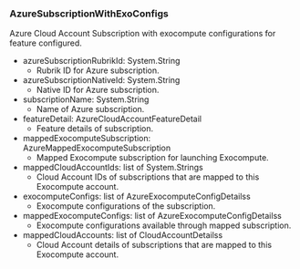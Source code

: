 ### AzureSubscriptionWithExoConfigs
Azure Cloud Account Subscription with exocompute configurations for feature configured.

- azureSubscriptionRubrikId: System.String
  - Rubrik ID for Azure subscription.
- azureSubscriptionNativeId: System.String
  - Native ID for Azure subscription.
- subscriptionName: System.String
  - Name of Azure subscription.
- featureDetail: AzureCloudAccountFeatureDetail
  - Feature details of subscription.
- mappedExocomputeSubscription: AzureMappedExocomputeSubscription
  - Mapped Exocompute subscription for launching Exocompute.
- mappedCloudAccountIds: list of System.Strings
  - Cloud Account IDs of subscriptions that are mapped to this Exocompute account.
- exocomputeConfigs: list of AzureExocomputeConfigDetailss
  - Exocompute configurations of the subscription.
- mappedExocomputeConfigs: list of AzureExocomputeConfigDetailss
  - Exocompute configurations available through mapped subscription.
- mappedCloudAccounts: list of CloudAccountDetailss
  - Cloud Account details of subscriptions that are mapped to this Exocompute account.
